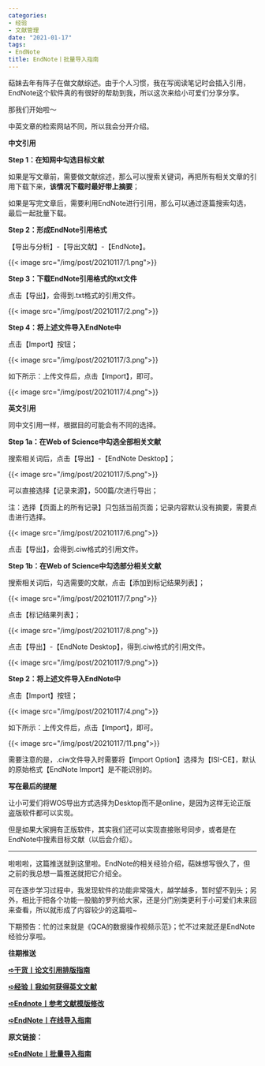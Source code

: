 ```yaml
---
categories:
- 经验
- 文献管理
date: "2021-01-17"
tags:
- EndNote
title: EndNote丨批量导入指南
---
```


萜妹去年有阵子在做文献综述。由于个人习惯，我在写阅读笔记时会插入引用，EndNote这个软件真的有很好的帮助到我，所以这次来给小可爱们分享分享。

<!--more-->

那我们开始啦～

中英文章的检索网站不同，所以我会分开介绍。

**中文引用**

**Step 1：在知网中勾选目标文献**

如果是写文章前，需要做文献综述，那么可以搜索关键词，再把所有相关文章的引用下载下来，**该情况下载时最好带上摘要**；

如果是写完文章后，需要利用EndNote进行引用，那么可以通过逐篇搜索勾选，最后一起批量下载。

**Step 2：形成EndNote引用格式**

【导出与分析】-【导出文献】-【EndNote】。

{{< image src="/img/post/20210117/1.png">}}

**Step 3：下载EndNote引用格式的txt文件**

点击【导出】，会得到.txt格式的引用文件。

{{< image src="/img/post/20210117/2.png">}}

**Step 4：将上述文件导入EndNote中**

点击【Import】按钮；

{{< image src="/img/post/20210117/3.png">}}

如下所示：上传文件后，点击【Import】，即可。

{{< image src="/img/post/20210117/4.png">}}


**英文引用**

同中文引用一样，根据目的可能会有不同的选择。

**Step 1a：在Web of Science中勾选全部相关文献**

搜索相关词后，点击【导出】-【EndNote Desktop】；

{{< image src="/img/post/20210117/5.png">}}

可以直接选择【记录来源】，500篇/次进行导出；

注：选择【页面上的所有记录】只包括当前页面；记录内容默认没有摘要，需要点击进行选择。

{{< image src="/img/post/20210117/6.png">}}

点击【导出】，会得到.ciw格式的引用文件。

**Step 1b：在Web of Science中勾选部分相关文献**

搜索相关词后，勾选需要的文献，点击【添加到标记结果列表】；

{{< image src="/img/post/20210117/7.png">}}

点击【标记结果列表】；

{{< image src="/img/post/20210117/8.png">}}

点击【导出】-【EndNote Desktop】，得到.ciw格式的引用文件。

{{< image src="/img/post/20210117/9.png">}}

**Step 2：将上述文件导入EndNote中**

点击【Import】按钮；

{{< image src="/img/post/20210117/4.png">}}

如下所示：上传文件后，点击【Import】，即可。

{{< image src="/img/post/20210117/11.png">}}

需要注意的是，.ciw文件导入时需要将【Import Option】选择为【ISI-CE】，默认的原始格式【EndNote Import】是不能识别的。

**写在最后的提醒**

让小可爱们将WOS导出方式选择为Desktop而不是online，是因为这样无论正版盗版软件都可以实现。

但是如果大家拥有正版软件，其实我们还可以实现直接账号同步，或者是在EndNote中搜素目标文献（以后会介绍）。

---

啦啦啦，这篇推送就到这里啦。EndNote的相关经验介绍，萜妹想写很久了，但之前的我总想一篇推送就把它介绍全。

可在逐步学习过程中，我发现软件的功能非常强大，越学越多，暂时望不到头；另外，相比于把各个功能一股脑的罗列给大家，还是分门别类更利于小可爱们未来回来查看，所以就形成了内容较少的这篇啦~

下期预告：忙的过来就是《QCA的数据操作视频示范》；忙不过来就还是EndNote经验分享啦。

**往期推送**

**[➪干货丨论文引用排版指南](https://mp.weixin.qq.com/s?__biz=MzIwMDk1OTM2OQ==&mid=2247484874&idx=1&sn=6ad4750ef642f957726c6b75c2d0d003&chksm=96f4712ca183f83a528b233afce00a29818df8a3c7dcaecfd708512088c30801664d1bd31b96&token=791817677&lang=zh_CN&scene=21#wechat_redirect)**

**[➪经验丨我如何获得英文文献](https://mp.weixin.qq.com/s?__biz=MzIwMDk1OTM2OQ==&mid=2247485763&idx=1&sn=169852790b24e6f8643a2e00af97699e&chksm=96f47da5a183f4b358fb26e50902837726448b38fd258fd7c8c980e767e02b1ff5bc7218566e&token=791817677&lang=zh_CN&scene=21#wechat_redirect)**

**[➪Endnote丨参考文献模版修改](https://mp.weixin.qq.com/s?__biz=MzIwMDk1OTM2OQ==&mid=2247485326&idx=1&sn=594ce9da3f58ab113480e97532af81d2&chksm=96f47368a183fa7e2f788114237658d6db1623d01789d251af066f7590276011b9a7c870f3bc&token=791817677&lang=zh_CN&scene=21#wechat_redirect)**

**[➪EndNote丨在线导入指南](https://mp.weixin.qq.com/s?__biz=MzIwMDk1OTM2OQ==&mid=2247485837&idx=1&sn=401a85546a70ec47d36fbb2dc738a1b7&chksm=96f47d6ba183f47d265057f7a2c3bb4a82c99f27ee7b636cb3efb93d32058407abd01602a43a#rd)**

**原文链接：**

**[➪EndNote丨批量导入指南 ](https://mp.weixin.qq.com/s?__biz=MzIwMDk1OTM2OQ==&mid=2247485830&idx=1&sn=d23f298b43de8a69e4511b6e64b642b1&chksm=96f47d60a183f476c1b3286f6102d28b2d3c4ef319e0482ce93b12ce0b06b02db3f146052ee2&token=1865948541&lang=zh_CN&scene=21#wechat_redirect)** 
